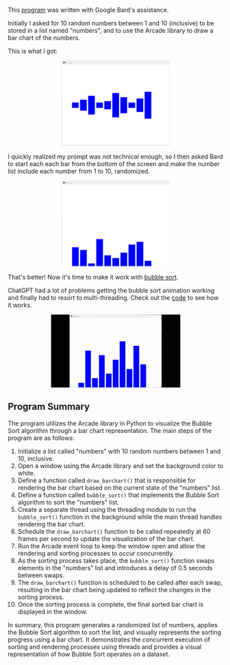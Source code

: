 This [program](bubble-sort.py) was written with Google Bard's assistance. 

Initially I asked for 10 random numbers between 1 and 10 (inclusive) to be stored in a list named "numbers", and to use the Arcade library to draw a bar chart of the numbers. 

This is what I got:

<div align="center">
<img src="bubble-sort-1.png" alt="bubble-sort-1" width="50%" height="50%"/>
</div>

I quickly realized my prompt was not technical enough, so I then asked Bard to start each each bar from the bottom of the screen and make the number list include each number from 1 to 10, randomized.

<div align="center">
<img src="bubble-sort-2.png" alt="bubble-sort-2" width="50%" height="50%"/>
</div>

That's better! Now it's time to make it work with [bubble sort](resources.md).

ChatGPT had a lot of problems getting the bubble sort animation working and finally had to resort to multi-threading. Check out the [code](bubble-sort.py) to see how it works.

<div align="center">
<img src="bubble-sort-3.gif" alt="animated bubble sort" width="60%" height="60%"/>
</div>

## Program Summary

The program utilizes the Arcade library in Python to visualize the Bubble Sort algorithm through a bar chart representation. The main steps of the program are as follows:

1. Initialize a list called "numbers" with 10 random numbers between 1 and 10, inclusive.
2. Open a window using the Arcade library and set the background color to white.
3. Define a function called `draw_barchart()` that is responsible for rendering the bar chart based on the current state of the "numbers" list.
4. Define a function called `bubble_sort()` that implements the Bubble Sort algorithm to sort the "numbers" list.
5. Create a separate thread using the threading module to run the `bubble_sort()` function in the background while the main thread handles rendering the bar chart.
6. Schedule the `draw_barchart()` function to be called repeatedly at 60 frames per second to update the visualization of the bar chart.
7. Run the Arcade event loop to keep the window open and allow the rendering and sorting processes to occur concurrently.
8. As the sorting process takes place, the `bubble_sort()` function swaps elements in the "numbers" list and introduces a delay of 0.5 seconds between swaps.
9. The `draw_barchart()` function is scheduled to be called after each swap, resulting in the bar chart being updated to reflect the changes in the sorting process.
10. Once the sorting process is complete, the final sorted bar chart is displayed in the window.

In summary, this program generates a randomized list of numbers, applies the Bubble Sort algorithm to sort the list, and visually represents the sorting progress using a bar chart. It demonstrates the concurrent execution of sorting and rendering processes using threads and provides a visual representation of how Bubble Sort operates on a dataset.
